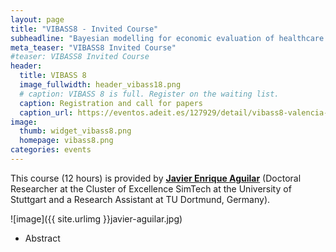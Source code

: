 ```yaml
---
layout: page
title: "VIBASS8 - Invited Course"
subheadline: "Bayesian modelling for economic evaluation of healthcare interventions"
meta_teaser: "VIBASS8 Invited Course"
#teaser: VIBASS8 Invited Course
header:
  title: VIBASS 8
  image_fullwidth: header_vibass18.png
  # caption: VIBASS 8 is full. Register on the waiting list.
  caption: Registration and call for papers
  caption_url: https://eventos.adeit.es/127929/detail/vibass8-valencia-international-bayesian-summer-school.html
image:
  thumb: widget_vibass8.png
  homepage: vibass8.png
categories: events
---
```


This course (12 hours) is provided by [__Javier Enrique Aguilar__](https://jear2412.github.io/) (Doctoral Researcher at the Cluster of Excellence SimTech at the University of Stuttgart and a Research Assistant at TU Dortmund, Germany). 

![image]({{ site.urlimg }}javier-aguilar.jpg)

<!-- - Target audience

    Statisticians and applied researchers with strong interest applications of Hidden Markov Models (HMMs), particularly in ecology. No previous experience with `Nimble` or Bayesian statistics is assumed, but knowledge of `R` is required. -->

- Abstract

<!--  When a new healthcare intervention (often, but not necessarily, a drug) is approved on the market, in a given jurisdiction, it typically has to go through another stage of negotiation to get "reimbursement". This means that the intervention is considered "good value-for-money" and so the healthcare provider decides to make it available for the reference population. This is typically the situation in many countries, including many in Europe.

  This process is based on structured modelling, typically complementing different sources of evidence and aimed at demonstrating the "cost-effectiveness" of a given intervention. Bayesian modelling is instrumental to this type of problems and in this short course we will review the basics of economic evaluation, with a specific reference to the use of Bayesian models for individual level data (e.g. directly coming from experimental studies), as well as for generalised evidence synthesis. The models will be complemented with practical material."
-->
<!-- - Training materials

	Materials for the course are freely available on line at:
	[https://oliviergimenez.github.io/bayesian-cr-workshop/](https://oliviergimenez.github.io/bayesian-cr-workshop/) -->
    
